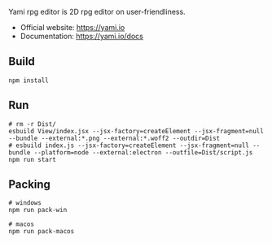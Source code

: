 Yami rpg editor is 2D rpg editor on user-friendliness.

 - Official website: https://yami.io
 - Documentation:  https://yami.io/docs

## Build 
```shell
npm install
```

## Run 
```shell
# rm -r Dist/
esbuild View/index.jsx --jsx-factory=createElement --jsx-fragment=null --bundle --external:*.png --external:*.woff2 --outdir=Dist
# esbuild index.js --jsx-factory=createElement --jsx-fragment=null --bundle --platform=node --external:electron --outfile=Dist/script.js
npm run start
```

## Packing 
```shell
# windows
npm run pack-win

# macos
npm run pack-macos
```
